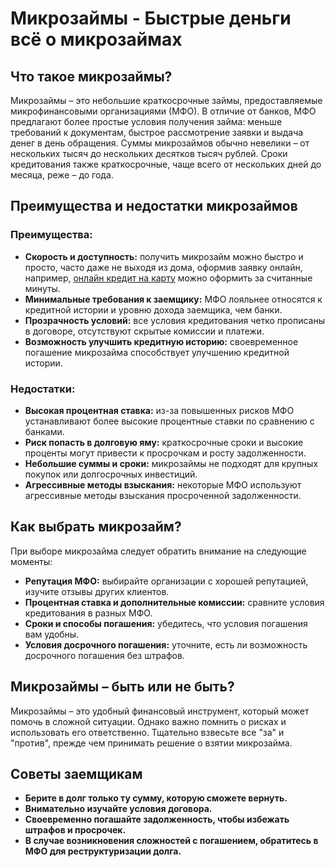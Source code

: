   <h1>Микрозаймы - Быстрые деньги всё о микрозаймах</h1>

  <h2>Что такое микрозаймы?</h2>

  <p>Микрозаймы – это небольшие краткосрочные займы, предоставляемые микрофинансовыми организациями (МФО). В отличие от банков, МФО предлагают более простые условия получения займа: меньше требований к документам, быстрое рассмотрение заявки и выдача денег в день обращения. Суммы микрозаймов обычно невелики – от нескольких тысяч до нескольких десятков тысяч рублей. Сроки кредитования также краткосрочные, чаще всего от нескольких дней до месяца, реже – до года. </p>

  <h2>Преимущества и недостатки микрозаймов</h2>

  <h3>Преимущества:</h3>
  <ul>
    <li><strong>Скорость и доступность:</strong> получить микрозайм можно быстро и просто, часто даже не выходя из дома, оформив заявку онлайн, например, <a href="https://credits-on-line.ru/zajmy-na-kartu/">онлайн кредит на карту</a> можно оформить за считанные минуты.</li>
    <li><strong>Минимальные требования к заемщику:</strong> МФО лояльнее относятся к кредитной истории и уровню дохода заемщика, чем банки.</li>
    <li><strong>Прозрачность условий:</strong>  все условия кредитования четко прописаны в договоре, отсутствуют скрытые комиссии и платежи.</li>
    <li><strong>Возможность улучшить кредитную историю:</strong> своевременное погашение микрозайма способствует улучшению кредитной истории.</li>
  </ul>

  <h3>Недостатки:</h3>
  <ul>
    <li><strong>Высокая процентная ставка:</strong>  из-за повышенных рисков МФО устанавливают более высокие процентные ставки по сравнению с банками.</li>
    <li><strong>Риск попасть в долговую яму:</strong>  краткосрочные сроки и высокие проценты могут привести к просрочкам и росту задолженности.</li>
    <li><strong>Небольшие суммы и сроки:</strong> микрозаймы не подходят для крупных покупок или долгосрочных инвестиций.</li>
    <li><strong>Агрессивные методы взыскания:</strong>  некоторые МФО используют агрессивные методы взыскания просроченной задолженности.</li>
  </ul>

  <h2>Как выбрать микрозайм?</h2>

  <p>При выборе микрозайма следует обратить внимание на следующие моменты:</p>

  <ul>
    <li><strong>Репутация МФО:</strong> выбирайте организации с хорошей репутацией, изучите отзывы других клиентов.</li>
    <li><strong>Процентная ставка и дополнительные комиссии:</strong>  сравните условия кредитования в разных МФО.</li>
    <li><strong>Сроки и способы погашения:</strong>  убедитесь, что условия погашения вам удобны.</li>
    <li><strong>Условия досрочного погашения:</strong>  уточните, есть ли возможность досрочного погашения без штрафов.</li>
  </ul>

  <h2>Микрозаймы – быть или не быть?</h2>

  <p>Микрозаймы – это удобный финансовый инструмент, который может помочь в сложной ситуации. Однако важно помнить о рисках и использовать его ответственно. Тщательно взвесьте все "за" и "против", прежде чем принимать решение о взятии микрозайма.</p>

  <h2>Советы заемщикам</h2>

  <ul>
    <li><strong>Берите в долг только ту сумму, которую сможете вернуть.</strong> </li>
    <li><strong>Внимательно изучайте условия договора.</strong> </li>
    <li><strong>Своевременно погашайте задолженность, чтобы избежать штрафов и просрочек.</strong></li>
    <li><strong>В случае возникновения сложностей с погашением, обратитесь в МФО для реструктуризации долга.</strong></li>
  </ul>
